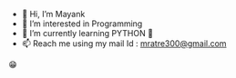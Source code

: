 - 👋  Hi, I’m Mayank
- 👀  I’m interested in Programming 
- 🌱  I’m currently learning PYTHON 🐍
- 📫  Reach me using my mail Id : mratre300@gmail.com

😁

